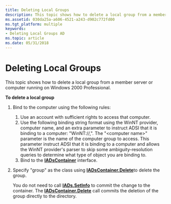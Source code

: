 ```yaml
---
title: Deleting Local Groups
description: This topic shows how to delete a local group from a member server or computer running on Windows 2000 Professional.
ms.assetid: 030da25a-a606-4521-a243-d902c772fd00
ms.tgt_platform: multiple
keywords:
- Deleting Local Groups AD
ms.topic: article
ms.date: 05/31/2018
---
```


# Deleting Local Groups

This topic shows how to delete a local group from a member server or computer running on Windows 2000 Professional.

**To delete a local group**

1.  Bind to the computer using the following rules:
    1.  Use an account with sufficient rights to access that computer.
    2.  Use the following binding string format using the WinNT provider, computer name, and an extra parameter to instruct ADSI that it is binding to a computer: "WinNT://<computer name>,<computer>". The "&lt;computer name&gt;" parameter is the name of the computer group to access. This parameter instruct ADSI that it is binding to a computer and allows the WinNT provider's parser to skip some ambiguity-resolution queries to determine what type of object you are binding to.
    3.  Bind to the [**IADsContainer**](/windows/desktop/api/iads/nn-iads-iadscontainer) interface.
2.  Specify "group" as the class using [**IADsContainer.Delete**](/windows/desktop/api/iads/nf-iads-iadscontainer-delete)to delete the group.

    You do not need to call [**IADs.SetInfo**](/windows/desktop/api/iads/nf-iads-iads-setinfo) to commit the change to the container. The [**IADsContainer.Delete**](/windows/desktop/api/iads/nf-iads-iadscontainer-delete) call commits the deletion of the group directly to the directory.

 

 